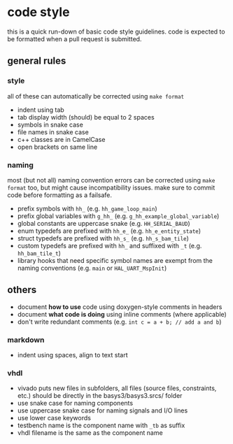 # code style

this is a quick run-down of basic code style guidelines. code is expected to be
formatted when a pull request is submitted.

## general rules

### style

all of these can automatically be corrected using `make format`

- indent using tab
- tab display width (should) be equal to 2 spaces
- symbols in snake case
- file names in snake case
- c++ classes are in CamelCase
- open brackets on same line

### naming

most (but not all) naming convention errors can be corrected using `make
format` too, but might cause incompatibility issues. make sure to commit code
before formatting as a failsafe.

- prefix symbols with `hh_` (e.g. `hh_game_loop_main`)
- prefix global variables with `g_hh_` (e.g. `g_hh_example_global_variable`)
- global constants are uppercase snake (e.g. `HH_SERIAL_BAUD`)
- enum typedefs are prefixed with `hh_e_` (e.g. `hh_e_entity_state`)
- struct typedefs are prefixed with `hh_s_` (e.g. `hh_s_bam_tile`)
- custom typedefs are prefixed with `hh_` and suffixed with `_t` (e.g. `hh_bam_tile_t`)
- library hooks that need specific symbol names are exempt from the naming
  conventions (e.g. `main` or `HAL_UART_MspInit`)

## others

- document **how to use** code using doxygen-style comments in headers
- document **what code is doing** using inline comments (where applicable)
- don't write redundant comments (e.g. `int c = a + b; // add a and b`)

### markdown

- indent using spaces, align to text start

### vhdl

- vivado puts new files in subfolders, all files (source files, constraints,
  etc.) should be directly in the basys3/basys3.srcs/ folder
- use snake case for naming components
- use uppercase snake case for naming signals and I/O lines
- use lower case keywords
- testbench name is the component name with `_tb` as suffix
- vhdl filename is the same as the component name

